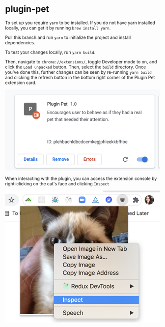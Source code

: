 # plugin-pet

To set up you require `yarn` to be installed. If you do not have yarn installed locally, you can get it by running `brew install yarn`.

Pull this branch and run `yarn` to initialize the project and install dependencies.

To test your changes locally, run `yarn build`.

Then, navigate to `chrome://extensions/`, toggle Developer mode to on, and click the `Load unpacked` button.
Then, select the `build` directory. Once you've done this, further changes can be seen by re-running `yarn build` and
clicking the refresh button in the bottom right corner of the Plugin Pet extension card.

![documentation](docs/doc-1.png)

When interacting with the plugin, you can access the extension console by right-clicking on the cat's face and clicking `Inspect`

![documentation](docs/doc-2.png)
